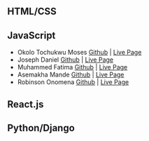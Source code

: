 ## HTML/CSS

## JavaScript
* Okolo Tochukwu Moses [Github]() | [Live Page](https://okosisione.github.io/cc-javascript/)
* Joseph Daniel [Github]() | [Live Page]()
* Muhammed Fatima [Github]() | [Live Page]()
* Asemakha Mande [Github]() | [Live Page]()
* Robinson Onomena [Github]() | [Live Page]()

## React.js

## Python/Django
